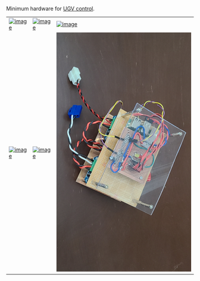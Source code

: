 Minimum hardware for [UGV control](https://github.com/kamangir/bluer-ugv/blob/main/bluer_ugv/docs/bluer_swallow/digital/design/shield.md).

|   |   |   |
| --- | --- | --- |
| [![image](https://github.com/kamangir/assets2/blob/main/bluer-swallow/design/01.jpg?raw=true)](#)  | [![image](https://github.com/kamangir/assets2/blob/main/bluer-swallow/design/02.jpg?raw=true)](#)  | [![image](https://github.com/kamangir/assets2/blob/main/bluer-swallow/design/03.jpg?raw=true)](#)  |
| [![image](https://github.com/kamangir/assets2/blob/main/bluer-swallow/design/04.jpg?raw=true)](#)  | [![image](https://github.com/kamangir/assets2/blob/main/bluer-swallow/design/05.jpg?raw=true)](#)  | [![image](https://github.com/kamangir/assets2/blob/main/bluer-swallow/design/06.jpg?raw=true)](#)  |
